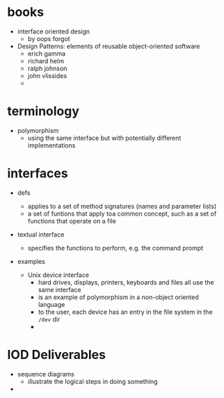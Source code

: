 # books
  - interface oriented design
    - by oops forgot
  - Design Patterns: elements of reusable object-oriented software
    - erich gamma
    - richard helm
    - ralph johnson
    - john vlissides
    -



# terminology
  - polymorphism
    - using the same interface but with potentially different implementations


# interfaces
  - defs
    - applies to a set of method signatures (names and parameter lists)
    - a set of funtions that apply toa  common concept, such as a set of functions that operate on a file
  - textual interface
    - specifies the functions to perform, e.g. the command prompt


  - examples
    - Unix device interface
      - hard drives, displays, printers, keyboards and files all use the same interface
      - is an example of polymorphism in a non-object oriented language
      - to the user, each device has an entry in the file system in the `/dev` dir
      - 

#  IOD Deliverables
  - sequence diagrams
    - illustrate the logical steps in doing something
  -